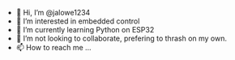 - 👋 Hi, I’m @jalowe1234
- 👀 I’m interested in embedded control
- 🌱 I’m currently learning Python on ESP32
- 💞️ I’m not looking to collaborate, prefering to thrash on my own.
- 📫 How to reach me ...

<!---
jalowe1234/jalowe1234 is a ✨ special ✨ repository because its `README.md` (this file) appears on your GitHub profile.
You can click the Preview link to take a look at your changes.
--->
